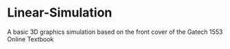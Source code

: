 # Linear-Simulation
A basic 3D graphics simulation based on the front cover of the Gatech 1553 Online Textbook  

